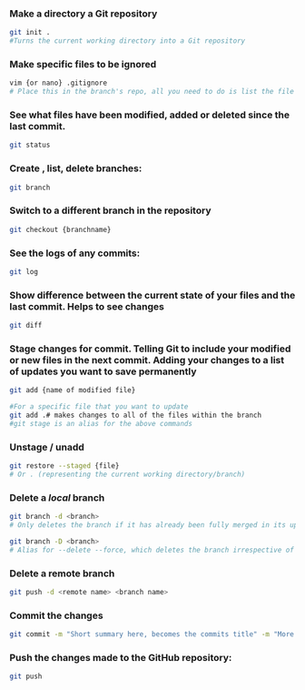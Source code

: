 ### Make a directory a Git repository 

```bash
git init . 
#Turns the current working directory into a Git repository
```

### Make specific files to be ignored 

```bash
vim {or nano} .gitignore
# Place this in the branch's repo, all you need to do is list the file's name in the file. 
```

### See what files have been modified, added or deleted since the last commit.

```bash
git status
```

### Create , list, delete  branches: 

```bash
git branch
```

### Switch to a different branch in the repository 

```bash
git checkout {branchname}
```

### See the logs of any commits:

```bash
git log 
```

### Show difference between the current state of your files and the last commit. Helps to see changes

```bash
git diff
```

### Stage changes for commit. Telling Git to include your modified or new files in the next commit. Adding your changes to a list of updates you want to save permanently

```bash
git add {name of modified file}

#For a specific file that you want to update 
git add .# makes changes to all of the files within the branch 
#git stage is an alias for the above commands
```

### Unstage / unadd  

```bash
git restore --staged {file} 
# Or . (representing the current working directory/branch)
```

### Delete a *local* branch
```bash
git branch -d <branch>
# Only deletes the branch if it has already been fully merged in its upstream branch 

git branch -D <branch> 
# Alias for --delete --force, which deletes the branch irrespective of its merged states 
```

### Delete a remote branch
```bash
git push -d <remote name> <branch name>
```


### Commit the changes

```bash
git commit -m "Short summary here, becomes the commits title" -m "More detailed explanation of the changes. This section gives greater clarity for those reading the history of the repo. Adds to the body of the commit message. "


```

### Push the changes made to the GitHub repository: 

```bash
git push 
```

